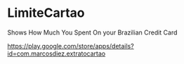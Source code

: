 # LimiteCartao
Shows How Much You Spent On your Brazilian Credit Card

https://play.google.com/store/apps/details?id=com.marcosdiez.extratocartao
